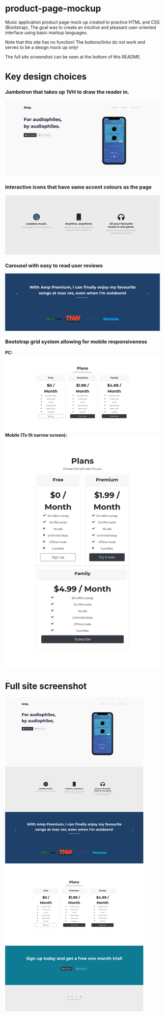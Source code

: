 # product-page-mockup

Music application product page mock up created to practice HTML and CSS (Bootstrap). The goal was to create an intuitive and pleasant user-oriented interface using basic markup languages. 

Note that this site has no function! The buttons/links do not work and serves to be a design mock up only!

The full site screenshot can be seen at the bottom of this README.

# Key design choices

### Jumbotron that takes up 1VH to draw the reader in.
![Jumbotron](/screenshots/jumbotron.png)


### Interactive icons that have same accent colours as the page
![Icons](/screenshots/icons.gif)


### Carousel with easy to read user reviews
![Carousel](/screenshots/carousel.png)


### Bootstrap grid system allowing for mobile responsiveness
**PC:**
![Pricing_full](/screenshots/pricing.png) 
**Mobile (To fit narrow screen):**
![Pricing_mobile](/screenshots/pricing_mobile.png)


# Full site screenshot
![Full_page](/screenshots/full.png)
